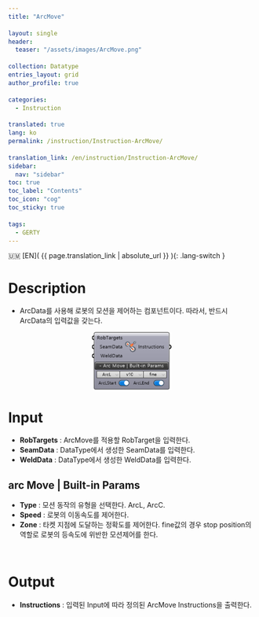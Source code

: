 ```yaml
---
title: "ArcMove"

layout: single
header:
  teaser: "/assets/images/ArcMove.png"

collection: Datatype
entries_layout: grid
author_profile: true

categories:
  - Instruction

translated: true
lang: ko
permalink: /instruction/Instruction-ArcMove/

translation_link: /en/instruction/Instruction-ArcMove/
sidebar:
  nav: "sidebar"
toc: true
toc_label: "Contents"
toc_icon: "cog"
toc_sticky: true

tags: 
  - GERTY
---
```


:us_outlying_islands: [EN]( {{ page.translation_link | absolute_url }} ){: .lang-switch }

# Description

* ArcData를 사용해 로봇의 모션을 제어하는 컴포넌트이다. 따라서, 반드시 ArcData의 입력값을 갖는다.

<p align="center">  <img src="/assets/images/ArcMove.png" align="center" width="32%"></p>

# Input

* **RobTargets** : ArcMove를 적용할 RobTarget을 입력한다.
* **SeamData** : DataType에서 생성한 SeamData를 입력한다.
* **WeldData** : DataType에서 생성한 WeldData를 입력한다.

## arc Move | Built-in Params

* **Type** : 모션 동작의 유형을 선택한다. ArcL, ArcC.
* **Speed** : 로봇의 이동속도를 제어한다.
* **Zone** : 타켓 지점에 도달하는 정확도를 제어한다. fine값의 경우 stop position의 역할로 로봇의 등속도에 위반한 모션제어를 한다.
<br>

# Output

* **Instructions** : 입력된 Input에 따라 정의된 ArcMove Instructions을 출력한다.
